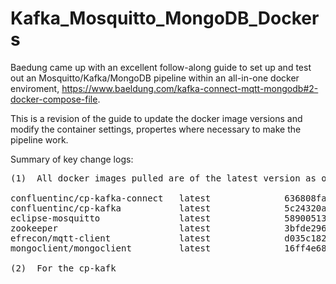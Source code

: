 # Kafka_Mosquitto_MongoDB_Dockers
Baedung came up with an excellent follow-along guide to set up and test out an Mosquitto/Kafka/MongoDB pipeline within an all-in-one docker enviroment, https://www.baeldung.com/kafka-connect-mqtt-mongodb#2-docker-compose-file.

This is a revision of the guide to update the docker image versions and modify the container settings, propertes where necessary to make the pipeline work. 
<p> Summary of key change logs:

<pre>
(1)  All docker images pulled are of the latest version as of 12 April <br>
confluentinc/cp-kafka-connect   latest              636808fa6198        6 days ago          1.45GB
confluentinc/cp-kafka           latest              5c24320a9696        6 days ago          783MB
eclipse-mosquitto               latest              58900513926f        6 days ago          11.8MB
zookeeper                       latest              3bfde2963555        12 days ago         279MB
efrecon/mqtt-client             latest              d035c182da36        6 months ago        6.46MB
mongoclient/mongoclient         latest              16ff4e68d176        18 months ago       1.18GB

(2)  For the cp-kafk

</pre>
